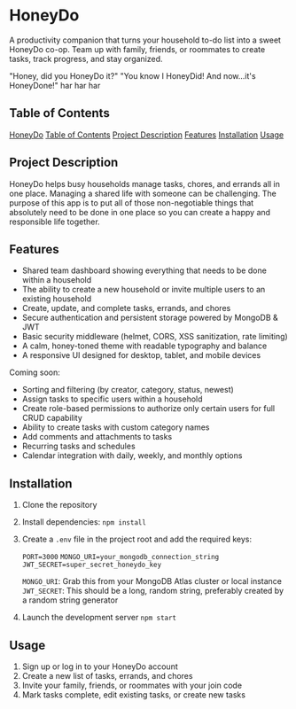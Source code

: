 # HoneyDo

A productivity companion that turns your household to-do list into a sweet HoneyDo co-op.
Team up with family, friends, or roommates to create tasks, track progress, and stay organized.

"Honey, did you HoneyDo it?"
"You know I HoneyDid! And now...it's HoneyDone!" har har har

## Table of Contents

[HoneyDo](#honeydo)
[Table of Contents](#table-of-contents)
[Project Description](#project-description)
[Features](#features)
[Installation](#installation)
[Usage](#usage)

## Project Description

HoneyDo helps busy households manage tasks, chores, and errands all in one place.
Managing a shared life with someone can be challenging. The purpose of this app is to
put all of those non-negotiable things that absolutely need to be done in one place so
you can create a happy and responsible life together.

## Features

- Shared team dashboard showing everything that needs to be done within a household
- The ability to create a new household or invite multiple users to an existing household
- Create, update, and complete tasks, errands, and chores
- Secure authentication and persistent storage powered by MongoDB & JWT
- Basic security middleware (helmet, CORS, XSS sanitization, rate limiting)
- A calm, honey-toned theme with readable typography and balance
- A responsive UI designed for desktop, tablet, and mobile devices

Coming soon:

- Sorting and filtering (by creator, category, status, newest)
- Assign tasks to specific users within a household
- Create role-based permissions to authorize only certain users for full CRUD capability
- Ability to create tasks with custom category names
- Add comments and attachments to tasks
- Recurring tasks and schedules
- Calendar integration with daily, weekly, and monthly options

## Installation

1. Clone the repository

2. Install dependencies:
   `npm install`

3. Create a `.env` file in the project root and add the required keys:

   `PORT=3000`
   `MONGO_URI=your_mongodb_connection_string`
   `JWT_SECRET=super_secret_honeydo_key`

   `MONGO_URI`: Grab this from your MongoDB Atlas cluster or local instance
   `JWT_SECRET`: This should be a long, random string, preferably created by a random string generator

4. Launch the development server
   `npm start`

## Usage

1. Sign up or log in to your HoneyDo account
2. Create a new list of tasks, errands, and chores
3. Invite your family, friends, or roommates with your join code
4. Mark tasks complete, edit existing tasks, or create new tasks
